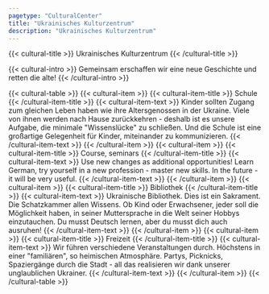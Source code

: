 ```yaml
---
pagetype: "CulturalCenter"
title: "Ukrainisches Kulturzentrum"
description: "Ukrainisches Kulturzentrum"
---
```


{{< cultural-title >}}
  Ukrainisches Kulturzentrum
{{< /cultural-title >}}

{{< cultural-intro >}}
  Gemeinsam erschaffen wir eine neue Geschichte und retten die alte!
{{< /cultural-intro >}}

{{< cultural-table >}}
  {{< cultural-item >}}
    {{< cultural-item-title >}}
      Schule    
    {{< /cultural-item-title >}}
    {{< cultural-item-text >}}
      Kinder sollten Zugang zum gleichen Leben haben wie ihre Altersgenossen in der Ukraine. Viele von ihnen werden nach Hause 
      zurückkehren - deshalb ist es unsere Aufgabe, die minimale "Wissenslücke" zu schließen. Und die Schule ist eine 
      großartige Gelegenheit für Kinder, miteinander zu kommunizieren.
     {{< /cultural-item-text >}}
  {{< /cultural-item >}}
  {{< cultural-item >}}
    {{< cultural-item-title >}}
      Course, seminars
    {{< /cultural-item-title >}}
    {{< cultural-item-text >}}
      Use new changes as additional opportunities! Learn German, try yourself in a new profession - master new skills. In the 
      future - it will be very useful.
     {{< /cultural-item-text >}}
  {{< /cultural-item >}}
  {{< cultural-item >}}
    {{< cultural-item-title >}}
      Bibliothek
    {{< /cultural-item-title >}}
    {{< cultural-item-text >}}
      Ukrainische Bibliothek. Dies ist ein Sakrament. Die Schatzkammer allen Wissens. Ob Kind oder Erwachsener, jeder soll die 
      Möglichkeit haben, in seiner Muttersprache in die Welt seiner Hobbys einzutauchen. Du musst Deutsch lernen, aber du 
      musst dich auch ausruhen!
     {{< /cultural-item-text >}}
  {{< /cultural-item >}}
  {{< cultural-item >}}
    {{< cultural-item-title >}}
      Freizeit
    {{< /cultural-item-title >}}
    {{< cultural-item-text >}}
      Wir führen verschiedene Veranstaltungen durch. Höchstens in einer "familiären", so heimischen Atmosphäre. Partys, 
      Picknicks, Spaziergänge durch die Stadt - all das realisieren wir dank unserer unglaublichen Ukrainer.
     {{< /cultural-item-text >}}
  {{< /cultural-item >}}
{{< /cultural-table >}}

